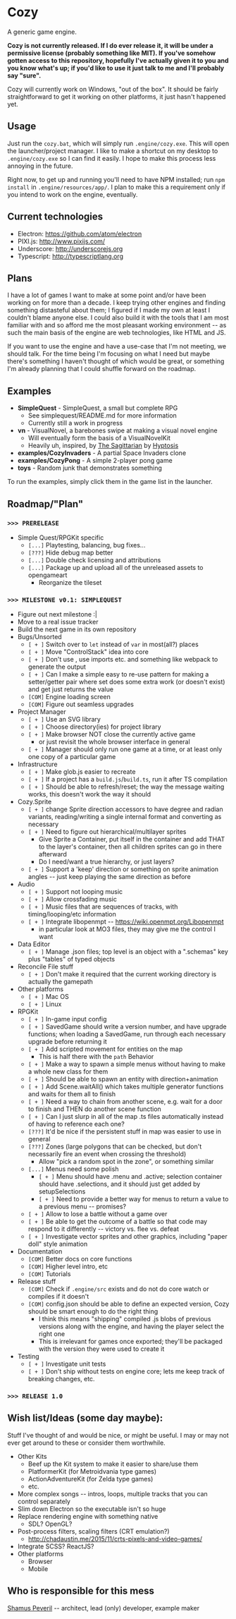 # Cozy

A generic game engine.

**Cozy is not currently released. If I do ever release it, it will be under a permissive license (probably something like MIT). If you've somehow gotten access to this repository, hopefully I've actually given it to you and you know what's up; if you'd like to use it just talk to me and I'll probably say "sure".**

Cozy will currently work on Windows, "out of the box". It should be fairly straightforward to get it working on other platforms, it just hasn't happened yet.


## Usage

Just run the `cozy.bat`, which will simply run `.engine/cozy.exe`. This will open the launcher/project manager. I like to make a shortcut on my desktop to `.engine/cozy.exe` so I can find it easily. I hope to make this process less annoying in the future.

Right now, to get up and running you'll need to have NPM installed; run `npm install` in `.engine/resources/app/`. I plan to make this a requirement only if you intend to work on the engine, eventually.


## Current technologies

- Electron: <https://github.com/atom/electron>
- PIXI.js: <http://www.pixijs.com/>
- Underscore: <http://underscorejs.org>
- Typescript: <http://typescriptlang.org>


## Plans

I have a lot of games I want to make at some point and/or have been working on for more than a decade. I keep trying other engines and finding something distasteful about them; I figured if I made my own at least I couldn't blame anyone else. I could also build it with the tools that I am most familiar with and so afford me the most pleasant working environment -- as such the main basis of the engine are web technologies, like HTML and JS.

If you want to use the engine and have a use-case that I'm not meeting, we should talk. For the time being I'm focusing on what I need but maybe there's something I haven't thought of which would be great, or something I'm already planning that I could shuffle forward on the roadmap.


## Examples

- **SimpleQuest** - SimpleQuest, a small but complete RPG
    - See simplequest/README.md for more information
    - Currently still a work in progress
- **vn** - VisualNovel, a barebones swipe at making a visual novel engine
    - Will eventually form the basis of a VisualNovelKit
    - Heavily uh, inspired, by [The Sagittarian](http://www.newgrounds.com/portal/view/560868) by [Hyptosis](http://www.lorestrome.com)
- **examples/CozyInvaders** - A partial Space Invaders clone
- **examples/CozyPong** - A simple 2-player pong game
- **toys** - Random junk that demonstrates something

To run the examples, simply click them in the game list in the launcher.


## Roadmap/"Plan"

### `>>> PRERELEASE`

- Simple Quest/RPGKit specific
    - `[...]` Playtesting, balancing, bug fixes...
    - `[???]` Hide debug map better
    - `[...]` Double check licensing and attributions
    - `[...]` Package up and upload all of the unreleased assets to opengameart
        - Reorganize the tileset

### `>>> MILESTONE v0.1: SIMPLEQUEST`

- Figure out next milestone :|
- Move to a real issue tracker
- Build the next game in its own repository
- Bugs/Unsorted
    - `[ + ]` Switch over to `let` instead of `var` in most(all?) places
    - `[ + ]` Move "ControlStack" idea into core
    - `[ + ]` Don't use <reference>, use imports etc. and something like webpack to generate the output
    - `[ + ]` Can I make a simple easy to re-use pattern for making a setter/getter pair where set does some extra work (or doesn't exist) and get just returns the value
    - `[COM]` Engine loading screen
    - `[COM]` Figure out seamless upgrades
- Project Manager
    - `[ + ]` Use an SVG library
    - `[ + ]` Choose directory(ies) for project library
    - `[ + ]` Make browser NOT close the currently active game
        - or just revisit the whole browser interface in general
    - `[ + ]`  Manager should only run one game at a time, or at least only one copy of a particular game
- Infrastructure
    - `[ + ]` Make glob.js easier to recreate
    - `[ + ]` If a project has a `build.js`/`build.ts`, run it after TS compilation
    - `[ + ]` Should be able to refresh/reset; the way the message waiting works, this doesn't work the way it should
- Cozy.Sprite
    - `[ + ]` change Sprite direction accessors to have degree and radian variants, reading/writing a single internal format and converting as necessary
    - `[ + ]` Need to figure out hierarchical/multilayer sprites
        - Give Sprite a Container, put itself in the container and add THAT to the layer's container, then all children sprites can go in there afterward
        - Do I need/want a true hierarchy, or just layers?
    - `[ + ]` Support a 'keep' direction or something on sprite animation angles -- just keep playing the same direction as before
- Audio
    - `[ + ]` Support not looping music
    - `[ + ]` Allow crossfading music
    - `[ + ]` Music files that are sequences of tracks, with timing/looping/etc information
    - `[ + ]` Integrate libopenmpt -- https://wiki.openmpt.org/Libopenmpt
        - in particular look at MO3 files, they may give me the control I want
- Data Editor
    - `[ + ]` Manage .json files; top level is an object with a ".schemas" key plus "tables" of typed objects
- Reconcile File stuff
    - `[ + ]` Don't make it required that the current working directory is actually the gamepath
- Other platforms
    - `[ + ]` Mac OS
    - `[ + ]` Linux
- RPGKit
    - `[ + ]` In-game input config
    - `[ + ]` SavedGame should write a version number, and have upgrade functions; when loading a SavedGame, run through each necessary upgrade before returning it
    - `[ + ]` Add scripted movement for entities on the map
        - This is half there with the `path` Behavior
    - `[ + ]` Make a way to spawn a simple menus without having to make a whole new class for them
    - `[ + ]` Should be able to spawn an entity with direction+animation
    - `[ + ]` Add Scene.waitAll() which takes multiple generator functions and waits for them all to finish
    - `[ + ]` Need a way to chain from another scene, e.g. wait for a door to finish and THEN do another scene function
    - `[ + ]` Can I just slurp in all of the map .ts files automatically instead of having to reference each one?
    - `[???]` It'd be nice if the persistent stuff in map was easier to use in general
    - `[???]` Zones (large polygons that can be checked, but don't necessarily fire an event when crossing the threshold)
        - Allow "pick a random spot in the zone", or something similar
    - `[...]` Menus need some polish
        - `[ + ]` Menu should have .menu and .active; selection container should have .selections, and it should just get added by setupSelections
        - `[ + ]` Need to provide a better way for menus to return a value to a previous menu -- promises?
    - `[ + ]` Allow to lose a battle without a game over
    - `[ + ]` Be able to get the outcome of a battle so that code may respond to it differently -- victory vs. flee vs. defeat
    - `[ + ]` Investigate vector sprites and other graphics, including "paper doll" style animation
- Documentation
    - `[COM]` Better docs on core functions
    - `[COM]` Higher level intro, etc
    - `[COM]` Tutorials
- Release stuff
    - `[COM]` Check if `.engine/src` exists and do not do core watch or compiles if it doesn't
    - `[COM]` config.json should be able to define an expected version, Cozy should be smart enough to do the right thing
        - I think this means "shipping" compiled .js blobs of previous versions along with the engine, and having the player select the right one
        - This is irrelevant for games once exported; they'll be packaged with the version they were used to create it
- Testing
    - `[ + ]` Investigate unit tests
    - `[ + ]` Don't ship without tests on engine core; lets me keep track of breaking changes, etc.


### `>>> RELEASE 1.0`

## Wish list/Ideas (some day maybe):

Stuff I've thought of and would be nice, or might be useful. I may or may not ever get around to these or consider them worthwhile.

- Other Kits
    - Beef up the Kit system to make it easier to share/use them
    - PlatformerKit (for Metroidvania type games)
    - ActionAdventureKit (for Zelda type games)
    - etc.
- More complex songs -- intros, loops, multiple tracks that you can control separately
- Slim down Electron so the executable isn't so huge
- Replace rendering engine with something native
    - SDL? OpenGL?
- Post-process filters, scaling filters (CRT emulation?)
    - <http://chadaustin.me/2015/11/crts-pixels-and-video-games/>
- Integrate SCSS? ReactJS?
- Other platforms
    - Browser
    - Mobile



## Who is responsible for this mess

[Shamus Peveril](http://shamuspeveril.com) -- architect, lead (only) developer, example maker
